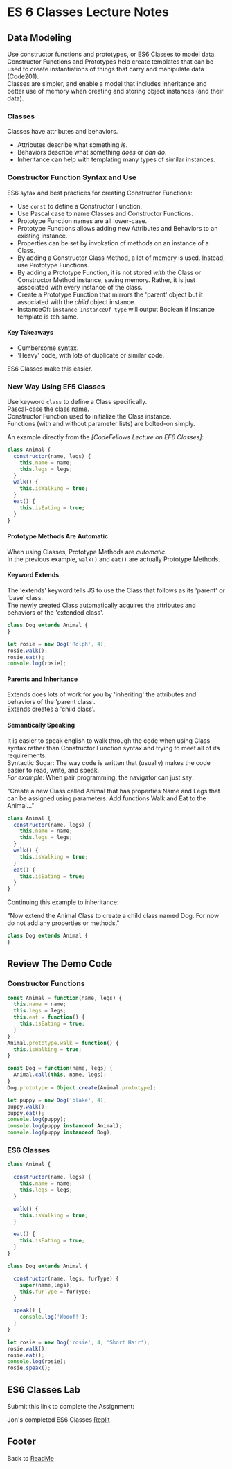 # ES 6 Classes Lecture Notes

## Data Modeling

Use constructor functions and prototypes, or ES6 Classes to model data.  
Constructor Functions and Prototypes help create templates that can be used to create instantiations of things that carry and manipulate data (Code201).  
Classes are simpler, and enable a model that includes inheritance and better use of memory when creating and storing object instances (and their data).  

### Classes

Classes have attributes and behaviors.  

- Attributes describe what something *is*.  
- Behaviors describe what something *does* or *can do*.  
- Inheritance can help with templating many types of similar instances.  

### Constructor Function Syntax and Use

ES6 sytax and best practices for creating Constructor Functions:

- Use `const` to define a Constructor Function.  
- Use Pascal case to name Classes and Constructor Functions.  
- Prototype Function names are all lower-case.  
- Prototype Functions allows adding new Attributes and Behaviors to an existing instance.  
- Properties can be set by invokation of methods on an instance of a Class.  
- By adding a Constructor Class Method, a lot of memory is used. Instead, use Prototype Functions.  
- By adding a Prototype Function, it is not stored *with* the Class or Constructor Method instance, saving memory. Rather, it is just associated with every instance of the class.  
- Create a Prototype Function that mirrors the 'parent' object but it associated with the *child* object instance.  
- InstanceOf: `instance InstanceOf type` will output Boolean if Instance template is teh same.  

#### Key Takeaways

- Cumbersome syntax.  
- 'Heavy' code, with lots of duplicate or similar code.  

ES6 Classes make this easier.  

### New Way Using EF5 Classes

Use keyword `class` to define a Class specifically.  
Pascal-case the class name.  
Constructor Function used to initialize the Class instance.  
Functions (with and without parameter lists) are bolted-on simply.  

An example directly from the *[CodeFellows Lecture on EF6 Classes]*:

```javascript
class Animal {
  constructor(name, legs) {
    this.name = name;
    this.legs = legs;
  }
  walk() {
    this.isWalking = true;
  }
  eat() {
    this.isEating = true;
  }
}
```

#### Prototype Methods Are Automatic

When using Classes, Prototype Methods are *automatic*.  
In the previous example, `walk()` and `eat()` are actually Prototype Methods.  

#### Keyword Extends

The 'extends' keyword tells JS to use the Class that follows as its 'parent' or 'base' class.  
The newly created Class automatically acquires the attributes and behaviors of the 'extended class'.  

```javascript
class Dog extends Animal {
}

let rosie = new Dog('Rolph', 4);
rosie.walk();
rosie.eat();
console.log(rosie);
```

#### Parents and Inheritance

Extends does lots of work for you by 'inheriting' the attributes and behaviors of the 'parent class'.  
Extends creates a 'child class'.  

#### Semantically Speaking

It is easier to speak english to walk through the code when using Class syntax rather than Constructor Function syntax and trying to meet all of its requirements.  
Syntactic Sugar: The way code is written that (usually) makes the code easier to read, write, and speak.  
*For example*: When pair programming, the navigator can just say:  

"Create a new Class called Animal that has properties Name and Legs that can be assigned using parameters. Add functions Walk and Eat to the Animal..."

```javascript
class Animal {
  constructor(name, legs) {
    this.name = name;
    this.legs = legs;
  }
  walk() {
    this.isWalking = true;
  }
  eat() {
    this.isEating = true;
  }
}
```

Continuing this example to inheritance:  

"Now extend the Animal Class to create a child class named Dog. For now do not add any properties or methods."  

```javascript
class Dog extends Animal {
}
```

## Review The Demo Code

### Constructor Functions

```javascript
const Animal = function(name, legs) {
  this.name = name;
  this.legs = legs;
  this.eat = function() {
    this.isEating = true;
  }
}
Animal.prototype.walk = function() {
  this.isWalking = true;
}

const Dog = function(name, legs) {
  Animal.call(this, name, legs);
}
Dog.prototype = Object.create(Animal.prototype);

let puppy = new Dog('blake', 4);
puppy.walk();
puppy.eat();
console.log(puppy);
console.log(puppy instanceof Animal);
console.log(puppy instanceof Dog);
```

### ES6 Classes

```javascript
class Animal {

  constructor(name, legs) {
    this.name = name;
    this.legs = legs;
  }

  walk() {
    this.isWalking = true;
  }

  eat() {
    this.isEating = true;
  }
}

class Dog extends Animal {

  constructor(name, legs, furType) {
    super(name,legs);
    this.furType = furType;
  }

  speak() {
    console.log('Wooof!');
  }
}

let rosie = new Dog('rosie', 4, 'Short Hair');
rosie.walk();
rosie.eat();
console.log(rosie);
rosie.speak();
```

## ES6 Classes Lab

Submit this link to complete the Assignment:

Jon's completed ES6 Classes [Replit](https://replit.com/@JonRumsey/ES6-Classes#vehicles-with-classes.js)  

## Footer

Back to [ReadMe](../README.md)  

